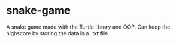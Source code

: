 # snake-game
A snake game made with the Turtle library and OOP. Can keep the highscore by storing the data in a .txt file.
